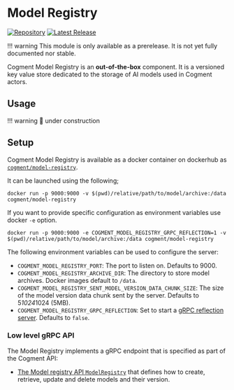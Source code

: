 # Model Registry

[![Repository](https://img.shields.io/badge/repository-cogment%2Fcogment--model--registry-%23ffb400?style=flat-square&logo=github)](https://github.com/cogment/cogment-model-registry) [![Latest Release](https://img.shields.io/docker/v/cogment/model-registry?label=docker%20release&sort=semver&style=flat-square)](https://hub.docker.com/r/cogment/model-registry)

<!-- prettier-ignore -->
!!! warning
    This module is only available as a prerelease. It is not yet fully documented nor stable.

Cogment Model Registry is an **out-of-the-box** component. It is a versioned key value store dedicated to the storage of AI models used in Cogment actors.

## Usage

<!-- prettier-ignore -->
!!! warning
    🚧 under construction

## Setup

Cogment Model Registry is available as a docker container on dockerhub as [`cogment/model-registry`](https://hub.docker.com/r/cogment/model-registry).

It can be launched using the following;

```console
docker run -p 9000:9000 -v $(pwd)/relative/path/to/model/archive:/data cogment/model-registry
```

If you want to provide specific configuration as environment variables use docker `-e` option.

```console
docker run -p 9000:9000 -e COGMENT_MODEL_REGISTRY_GRPC_REFLECTION=1 -v $(pwd)/relative/path/to/model/archive:/data cogment/model-registry
```

The following environment variables can be used to configure the server:

-   `COGMENT_MODEL_REGISTRY_PORT`: The port to listen on. Defaults to 9000.
-   `COGMENT_MODEL_REGISTRY_ARCHIVE_DIR`: The directory to store model archives. Docker images default to `/data`.
-   `COGMENT_MODEL_REGISTRY_SENT_MODEL_VERSION_DATA_CHUNK_SIZE`: The size of the model version data chunk sent by the server. Defaults to 5*1024*1024 (5MB).
-   `COGMENT_MODEL_REGISTRY_GRPC_REFLECTION`: Set to start a [gRPC reflection server](https://github.com/grpc/grpc/blob/master/doc/server-reflection.md). Defaults to `false`.

### Low level gRPC API

The Model Registry implements a gRPC endpoint that is specified as part of the Cogment API:

-   [The Model registry API `ModelRegistry`](../../cogment/cogment-low-level-api-guide/grpc.md#model-registry-api) that defines how to create, retrieve, update and delete models and their version.
